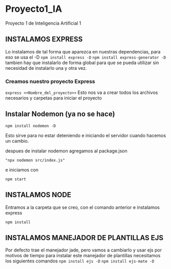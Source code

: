 # Proyecto1_IA
 Proyecto 1 de Inteligencia Artificial 1


## INSTALAMOS EXPRESS
Lo instalamos de tal forma que aparezca en nuestras dependencias, para eso se usa el -D
`npm install express -D`
`npm install express-generator -D`
tambien hay que instalarlo de forma global para que se pueda utilizar sin necesidad de instalarlo una y otra vez.

### Creamos nuestro proyecto Express
`express <<Nombre_del_proyecto>>` 
Esto nos va a crear todos los archivos necesarios y carpetas para iniciar el proyecto



## Instalar Nodemon (ya no se hace)

`npm install nodemon -D`

Esto sirve para no estar deteniendo e iniciando el servidor cuando hacemos un cambio. 

despues de instalar nodemon agregamos al package.json

`"npx nodemon src/index.js" `

e iniciamos con 

`npm start`

## INSTALAMOS NODE
Entramos a la carpeta que se creo, con el comando anterior e instalamos express

`npm install`
## INSTALAMOS MANEJADOR DE PLANTILLAS EJS
Por defecto trae el manejador jade, pero vamos a cambiarlo y usar ejs por motivos de tiempo
para instalar este manejador de plantillas necesitamos los siguientes comandos
`npm install ejs -D`
`npm install ejs-mate -D`
